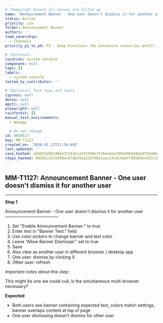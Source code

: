 ```yaml
---
# (Required) Ensure all values are filled up
name: "Announcement Banner - One user doesn't dismiss it for another user"
status: Active
priority: Low
folder: Announcement Banner
authors: ''
team_ownership:
  - Channels
priority_p1_to_p4: P3 - Deep Functions (Do extensive scenarios work?)

# (Optional)
location: System Console
component: null
tags: []
labels:
  - system-console
tested_by_contributor: ''

# (Optional) Test type and tools
cypress: null
detox: null
mmctl: null
playwright: null
rainforest: []
manual_test_environments:
  - Webapp

  # Do not change
id: 4058517
key: MM-T1127
created_on: '2020-01-22T17:58:49Z'
last_updated: ''
case_hashed: a94855d893d04e357436ca515399e3f36ee6eefd9e09b644dadf59a8bcb29c468e0eb665e43514c5c4a2acc79cce20db
steps_hashed: 89365cd2fe930acb7db25ba234f9be1aac14c0c9a8f790303ecd53c194131cee40565fa023e22204c46e758a850b9227
---
```


<!-- (Auto-generated) Based on frontmatter's "key" and "name" -->

## MM-T1127: Announcement Banner - One user doesn't dismiss it for another user

---

**Step 1**

Announcement Banner - One user doesn't dismiss it for another user\
–––––––––––––––––––––––––

1. Set "Enable Announcement Banner:" to true
2. Enter text in "Banner Text:" field
3. Use color pickers to change banner and text color
4. Leave "Allow Banner Dismissal:" set to true
5. Save
6. Also view as another user in different browser / desktop app
7. One user: dismiss by clicking X
8. Other user: refresh

_Important notes about this step:_

This might be one we could cull; is the simultaneous multi-browser necessary?

**Expected**

- Both users see banner containing expected text, colors match settings, banner overlaps content at top of page
- One user dismissing doesn't dismiss for other user
